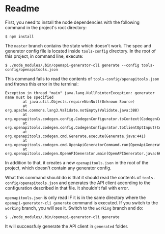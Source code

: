 # Readme

First, you need to install the node dependencies with the following command in the project's root directory:

```
$ npm install
```

The `master` branch contains the state which doesn't work. The spec and generator config file is located inside `tools-config` directory. In the root of this project, in command line, execute:

```
$ ./node_modules/.bin/openapi-generator-cli generate --config tools-config/openapitools.json
```

This command fails to read the contents of `tools-config/openapitools.json` and throws this error in the terminal:

```
Exception in thread "main" java.lang.NullPointerException: generator name must be specified
        at java.util.Objects.requireNonNull(Unknown Source)
        at org.apache.commons.lang3.Validate.notEmpty(Validate.java:388)
        at org.openapitools.codegen.config.CodegenConfigurator.toContext(CodegenConfigurator.java:498)
        at org.openapitools.codegen.config.CodegenConfigurator.toClientOptInput(CodegenConfigurator.java:599)
        at org.openapitools.codegen.cmd.Generate.execute(Generate.java:441)
        at org.openapitools.codegen.cmd.OpenApiGeneratorCommand.run(OpenApiGeneratorCommand.java:32)
        at org.openapitools.codegen.OpenAPIGenerator.main(OpenAPIGenerator.java:66)
```

In addition to that, it creates a new `openapitools.json` in the root of the project, which doesn't contain any generator config.

What this command should do is that it should read the contents of `tools-config/openapitools.json` and generates the API client according to the configuration described in that file. It shouldn't fail with error.

`openapitools.json` is only read IF it is in the same directory where the `openapi-generator-cli generate` command is executed. If you switch to the `working` branch, you will see it. Switch to the `working` branch and do:

```
$ ./node_modules/.bin/openapi-generator-cli generate
```

It will successfuly generate the API client in `generated` folder.
